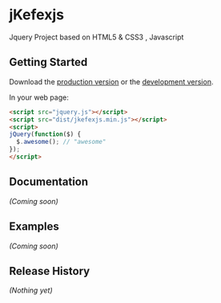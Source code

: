 # jKefexjs

Jquery Project based on HTML5 & CSS3 , Javascript

## Getting Started
Download the [production version][min] or the [development version][max].

[min]: https://raw.github.com/kiranml1/jkefex/master/dist/jkefexjs.min.js
[max]: https://raw.github.com/kiranml1/jkefex/master/dist/jkefexjs.js

In your web page:

```html
<script src="jquery.js"></script>
<script src="dist/jkefexjs.min.js"></script>
<script>
jQuery(function($) {
  $.awesome(); // "awesome"
});
</script>
```

## Documentation
_(Coming soon)_

## Examples
_(Coming soon)_

## Release History
_(Nothing yet)_
